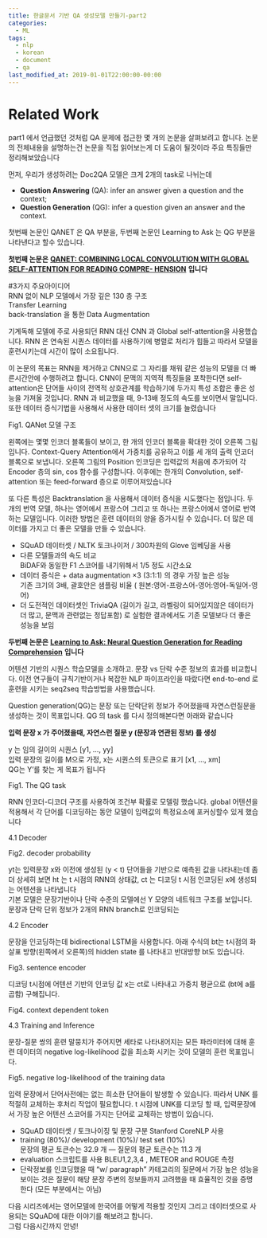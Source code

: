 ```yaml
---
title: 한글문서 기반 QA 생성모델 만들기-part2
categories:
  - ML
tags:
  - nlp
  - korean
  - document
  - qa
last_modified_at: 2019-01-01T22:00:00-00:00
---
```



# Related Work

part1 에서 언급했던 것처럼 QA 문제에 접근한 몇 개의 논문을 살펴보려고 합니다. 논문의 전체내용을 설명하는건 논문을 직접 읽어보는게 더 도움이 될것이라 주요 특징들만 정리해보았습니다

먼저, 우리가 생성하려는 Doc2QA 모델은 크게 2개의 task로 나뉘는데

*   **Question Answering** (QA): infer an answer given a question and the context;
*   **Question Generation** (QG): infer a question given an answer and the context.

첫번째 논문인 QANET 은 QA 부분을, 두번째 논문인 Learning to Ask 는 QG 부분을 나타낸다고 할수 있습니다.

**첫번째 논문은** [**QANET: COMBINING LOCAL CONVOLUTION WITH GLOBAL SELF-ATTENTION FOR READING COMPRE- HENSION**](https://arxiv.org/abs/1804.09541) **입니다**

#3가지 주요아이디어  
RNN 없이 NLP 모델에서 가장 깊은 130 층 구조  
Transfer Learning  
back-translation 을 통한 Data Augmentation

기계독해 모델에 주로 사용되던 RNN 대신 CNN 과 Global self-attention을 사용했습니다. RNN 은 연속된 시퀀스 데이터를 사용하기에 병렬로 처리가 힘들고 따라서 모델을 훈련시키는데 시간이 많이 소요됩니다.

이 논문의 목표는 RNN을 제거하고 CNN으로 그 자리를 채워 같은 성능의 모델을 더 빠른시간안에 수행하려고 합니다. CNN이 문맥의 지역적 특징들을 포착한다면 self-attention은 단어들 사이의 전역적 상호관계를 학습하기에 두가지 특성 조합은 좋은 성능을 가져올 것입니다. RNN 과 비교했을 때, 9-13배 정도의 속도를 보이면서 말입니다. 또한 데이터 증식기법을 사용해서 사용한 데이터 셋의 크기를 늘렸습니다

Fig1. QANet 모델 구조

왼쪽에는 몇몇 인코더 블록들이 보이고, 한 개의 인코더 블록을 확대한 것이 오른쪽 그림입니다. Context-Query Attention에서 가중치를 공유하고 이를 세 개의 출력 인코더 블록으로 보냅니다. 오른쪽 그림의 Position 인코딩은 입력값의 처음에 추가되어 각 Encoder 층의 sin, cos 함수를 구성합니다. 이후에는 한개의 Convolution, self-attention 또는 feed-forward 층으로 이루어져있습니다

또 다른 특성은 Backtranslation 을 사용해서 데이터 증식을 시도했다는 점입니다. 두 개의 번역 모델, 하나는 영어에서 프랑스어 그리고 또 하나는 프랑스어에서 영어로 번역하는 모델입니다. 이러한 방법은 훈련 데이터의 양을 증가시킬 수 있습니다. 더 많은 데이터를 가지고 더 좋은 모델을 만들 수 있습니다.

*   SQuAD 데이터셋 / NLTK 토크나이저 / 300차원의 Glove 임베딩을 사용
*   다른 모델들과의 속도 비교  
    BiDAF와 동일한 F1 스코어를 내기위해서 1/5 정도 시간소요
*   데이터 증식은 + data augmentation ×3 (3:1:1) 의 경우 가장 높은 성능  
    기존 크기의 3배, 괄호안은 샘플링 비율 ( 원본:영어-프랑스어-영어:영어-독일어-영어)
*   더 도전적인 데이터셋인 TriviaQA (길이가 길고, 라벨링이 되어있지않은 데이터가 더 많고, 문맥과 관련없는 정답포함) 로 실험한 결과에서도 기존 모델보다 더 좋은 성능을 보임

**두번째 논문은** [**Learning to Ask: Neural Question Generation for Reading Comprehension**](https://arxiv.org/abs/1705.00106) **입니다**

어텐션 기반의 시퀀스 학습모델을 소개하고. 문장 vs 단락 수준 정보의 효과를 비교합니다. 이전 연구들이 규칙기반이거나 복잡한 NLP 파이프라인을 따랐다면 end-to-end 로 훈련을 시키는 seq2seq 학습방법을 사용했습니다.

Question generation(QG)는 문장 또는 단락단위 정보가 주어졌을때 자연스런질문을 생성하는 것이 목표입니다. QG 의 task 를 다시 정의해본다면 아래와 같습니다

**입력 문장 x 가 주어졌을때, 자연스런 질문 y (문장과 연관된 정보) 를 생성**

y 는 임의 길이의 시퀀스 \[y1, …, yy\]  
입력 문장의 길이를 M으로 가정, x는 시퀀스의 토큰으로 표기 \[x1, …, xm\]  
QG는 Y’를 찾는 게 목표가 됩니다

Fig1. The QG task

RNN 인코더-디코더 구조를 사용하여 조건부 확률로 모델링 했습니다. global 어텐션을 적용해서 각 단어를 디코딩하는 동안 모델이 입력값의 특정요소에 포커싱할수 있게 했습니다

4.1 Decoder

Fig2. decoder probability

yt는 입력문장 x와 이전에 생성된 (y < t) 단어들을 기반으로 예측된 값을 나타내는데 좀더 상세히 보면 ht 는 t 시점의 RNN의 상태값, ct 는 디코딩 t 시점 인코딩된 x에 생성되는 어텐션을 나타냅니다  
기본 모델은 문장기반이나 단락 수준의 모델에선 Y 모양의 네트워크 구조를 보입니다. 문장과 단락 단위 정보가 2개의 RNN branch로 인코딩되는

4.2 Encoder

문장을 인코딩하는데 bidirectional LSTM을 사용합니다. 아래 수식의 bt는 t시점의 화살표 방향(왼쪽에서 오른쪽)의 hidden state 를 나타내고 반대방향 bt도 있습니다.

Fig3. sentence encoder

디코딩 t시점에 어텐션 기반의 인코딩 값 x는 ct로 나타내고 가중치 평균으로 (bt에 a를 곱함) 구해집니다.

Fig4. context dependent token

4.3 Training and Inference

문장-질문 쌍의 훈련 말뭉치가 주어지면 세타로 나타내어지는 모든 파라미터에 대해 훈련 데이터의 negative log-likelihood 값을 최소화 시키는 것이 모델의 훈련 목표입니다.

Fig5. negative log-likelihood of the training data

입력 문장에서 단어사전에는 없는 희소한 단어들이 발생할 수 있습니다. 따라서 UNK 를 적절히 교체하는 후처리 작업이 필요합니다. t 시점에 UNK를 디코딩 할 때, 입력문장에서 가장 높은 어텐션 스코어를 가지는 단어로 교체하는 방법이 있습니다.

*   SQuAD 데이터셋 / 토크나이징 및 문장 구분 Stanford CoreNLP 사용
*   training (80%)/ development (10%)/ test set (10%)  
    문장의 평균 토큰수는 32.9 개 — 질문의 평균 토큰수는 11.3 개
*   evaluation 스크립트를 사용 BLEU1,2,3,4 , METEOR and ROUGE 측정
*   단락정보를 인코딩했을 때 “w/ paragraph” 카테고리의 질문에서 가장 높은 성능을 보이는 것은 질문이 해당 문장 주변의 정보들까지 고려했을 때 효율적인 것을 증명한다 (모든 부분에서는 아님)

다음 시리즈에서는 영어모델에 한국어를 어떻게 적용할 것인지 그리고 데이터셋으로 사용되는 SQuAD에 대한 이야기를 해보려고 합니다.  
그럼 다음시간까지 안녕!
